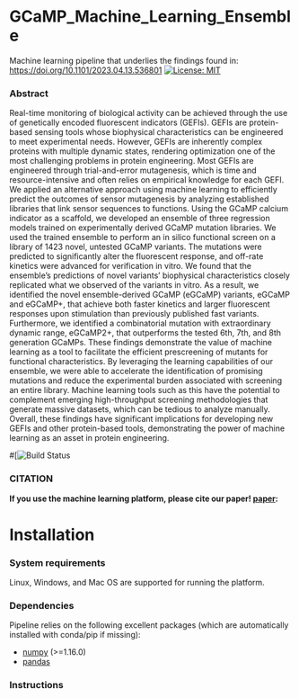 # GCaMP_Machine_Learning_Ensemble
Machine learning pipeline that underlies the findings found in: https://doi.org/10.1101/2023.04.13.536801
[![License: MIT](https://img.shields.io/badge/License-MIT-yellow.svg)](https://opensource.org/licenses/MIT)

###  Abstract
Real-time monitoring of biological activity can be achieved through the use of genetically encoded fluorescent indicators (GEFIs). GEFIs are protein-based sensing tools whose biophysical characteristics can be engineered to meet experimental needs. However, GEFIs are inherently complex proteins with multiple dynamic states, rendering optimization one of the most challenging problems in protein engineering. Most GEFIs are engineered through trial-and-error mutagenesis, which is time and resource-intensive and often relies on empirical knowledge for each GEFI. We applied an alternative approach using machine learning to efficiently predict the outcomes of sensor mutagenesis by analyzing established libraries that link sensor sequences to functions. Using the GCaMP calcium indicator as a scaffold, we developed an ensemble of three regression models trained on experimentally derived GCaMP mutation libraries. We used the trained ensemble to perform an in silico functional screen on a library of 1423 novel, untested GCaMP variants. The mutations were predicted to significantly alter the fluorescent response, and off-rate kinetics were advanced for verification in vitro. We found that the ensemble’s predictions of novel variants’ biophysical characteristics closely replicated what we observed of the variants in vitro. As a result, we identified the novel ensemble-derived GCaMP (eGCaMP) variants, eGCaMP and eGCaMP+, that achieve both faster kinetics and larger fluorescent responses upon stimulation than previously published fast variants. Furthermore, we identified a combinatorial mutation with extraordinary dynamic range, eGCaMP2+, that outperforms the tested 6th, 7th, and 8th generation GCaMPs. These findings demonstrate the value of machine learning as a tool to facilitate the efficient prescreening of mutants for functional characteristics. By leveraging the learning capabilities of our ensemble, we were able to accelerate the identification of promising mutations and reduce the experimental burden associated with screening an entire library. Machine learning tools such as this have the potential to complement emerging high-throughput screening methodologies that generate massive datasets, which can be tedious to analyze manually. Overall, these findings have significant implications for developing new GEFIs and other protein-based tools, demonstrating the power of machine learning as an asset in protein engineering.

#[![Build Status]()


### CITATION
**If you use the machine learning platform, please cite our paper! [paper]([https://t.co/kBMXmPp3Yn?amp=1](https://doi.org/10.1101/2023.04.13.536801)):**  

# Installation

### System requirements
Linux, Windows, and Mac OS are supported for running the platform. 

### Dependencies
Pipeline relies on the following excellent packages (which are automatically installed with conda/pip if missing):
- [numpy](http://www.numpy.org/) (>=1.16.0)
- [pandas]([https://pandas.pydata.org/)

### Instructions  


